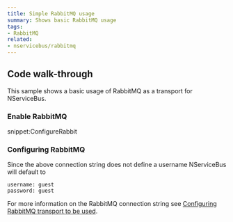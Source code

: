 ```yaml
---
title: Simple RabbitMQ usage
summary: Shows basic RabbitMQ usage
tags:
- RabbitMQ
related:
- nservicebus/rabbitmq
---
```



## Code walk-through

This sample shows a basic usage of RabbitMQ as a transport for NServiceBus.


### Enable RabbitMQ

snippet:ConfigureRabbit


### Configuring RabbitMQ

Since the above connection string does not define a username NServiceBus will default to

```
username: guest
password: guest
```

For more information on the RabbitMQ connection string see [Configuring RabbitMQ transport to be used](/nservicebus/rabbitmq/configuration-api.md).